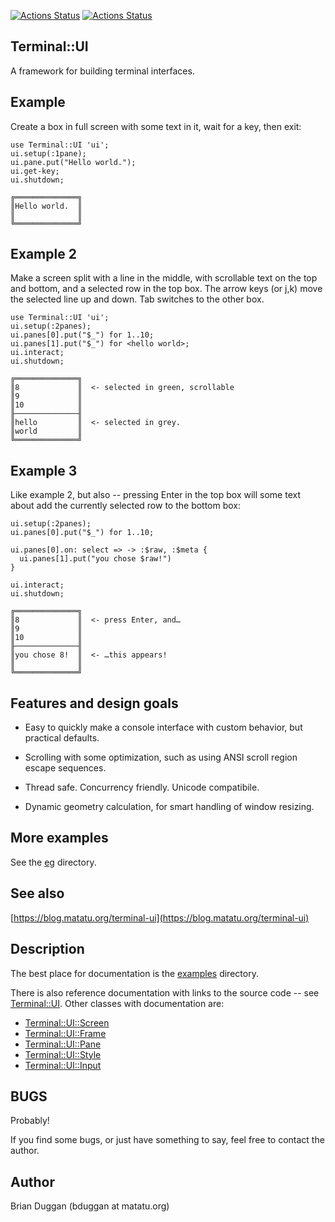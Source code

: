  [![Actions Status](https://github.com/bduggan/raku-terminal-ui/actions/workflows/linux.yml/badge.svg)](https://github.com/bduggan/raku-terminal-ui/actions/workflows/linux.yml)
 [![Actions Status](https://github.com/bduggan/raku-terminal-ui/actions/workflows/macos.yml/badge.svg)](https://github.com/bduggan/raku-terminal-ui/actions/workflows/macos.yml)

## Terminal::UI

A framework for building terminal interfaces.

## Example

Create a box in full screen with some text in it, wait for a key, then exit:

    use Terminal::UI 'ui';
    ui.setup(:1pane);
    ui.pane.put("Hello world.");
    ui.get-key;
    ui.shutdown;

    ╔══════════════╗
    ║Hello world.  ║
    ║              ║
    ╚══════════════╝

## Example 2

Make a screen split with a line in the middle, with scrollable text on the top
and bottom, and a selected row in the top box.  The arrow keys (or j,k) move
the selected line up and down.  Tab switches to the other box.

    use Terminal::UI 'ui';
    ui.setup(:2panes);
    ui.panes[0].put("$_") for 1..10;
    ui.panes[1].put("$_") for <hello world>;
    ui.interact;
    ui.shutdown;

    ╔══════════════╗
    ║8             ║  <- selected in green, scrollable
    ║9             ║
    ║10            ║
    ╟──────────────╢
    ║hello         ║  <- selected in grey.
    ║world         ║
    ╚══════════════╝

## Example 3

Like example 2, but also -- pressing Enter in the top box
will some text about add the currently selected row to the
bottom box:

    ui.setup(:2panes);
    ui.panes[0].put("$_") for 1..10;

    ui.panes[0].on: select => -> :$raw, :$meta {
      ui.panes[1].put("you chose $raw!")
    }

    ui.interact;
    ui.shutdown;

    ╔══════════════╗
    ║8             ║  <- press Enter, and…
    ║9             ║
    ║10            ║
    ╟──────────────╢
    ║you chose 8!  ║  <- …this appears!
    ║              ║
    ╚══════════════╝


## Features and design goals

* Easy to quickly make a console interface with custom behavior, but practical defaults.

* Scrolling with some optimization, such as using ANSI scroll region escape sequences.

* Thread safe.  Concurrency friendly.  Unicode compatibile.

* Dynamic geometry calculation, for smart handling of window resizing.

## More examples

See the [eg](https://github.com/bduggan/raku-terminal-ui/blob/master/eg/) directory.

## See also

[https://blog.matatu.org/terminal-ui](https://blog.matatu.org/terminal-ui)

## Description

The best place for documentation is the
[examples](https://github.com/bduggan/raku-terminal-ui/blob/master/eg/) directory.

There is also reference documentation with links to the source code -- see
[Terminal::UI](https://github.com/bduggan/raku-terminal-ui/blob/master/lib/Terminal/UI.md).  Other classes
with documentation are:

* [Terminal::UI::Screen](https://github.com/bduggan/raku-terminal-ui/blob/master/lib/Terminal/UI/Screen.md)
* [Terminal::UI::Frame](https://github.com/bduggan/raku-terminal-ui/blob/master/lib/Terminal/UI/Frame.md)
* [Terminal::UI::Pane](https://github.com/bduggan/raku-terminal-ui/blob/master/lib/Terminal/UI/Pane.md)
* [Terminal::UI::Style](https://github.com/bduggan/raku-terminal-ui/blob/master/lib/Terminal/UI/Style.md)
* [Terminal::UI::Input](https://github.com/bduggan/raku-terminal-ui/blob/master/lib/Terminal/UI/Input.md)

## BUGS

Probably!

If you find some bugs, or just have something to say, feel free to contact the author.

## Author

Brian Duggan (bduggan at matatu.org)

